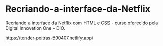 # Recriando-a-interface-da-Netflix

Recriando a interface da Netflix com HTML e CSS - curso oferecido pela Digital Innovetion One - DIO.

https://tender-poitras-590407.netlify.app/
